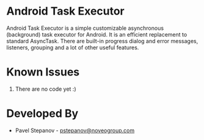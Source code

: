 Android Task Executor
=====================

Android Task Executor is a simple customizable asynchronous (background) task executor for Android. It is an efficient replacement to standard AsyncTask. There are built-in progress dialog and error messages, listeners, grouping and a lot of other useful features.

Known Issues
============

1. There are no code yet :)

Developed By
============

* Pavel Stepanov - <pstepanov@noveogroup.com>

